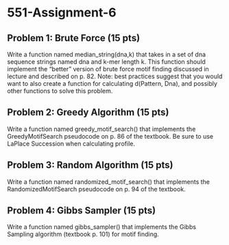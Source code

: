 # 551-Assignment-6


## Problem 1: Brute Force (15 pts)

Write a function named median_string(dna,k) that takes in a set of dna sequence strings named dna and k-mer length k. This function should implement the “better” version of brute force motif finding discussed in lecture and described on p. 82. Note: best practices suggest that you would want to also create a function for calculating d(Pattern, Dna), and possibly other functions to solve this problem.

 

## Problem 2: Greedy Algorithm (15 pts)

Write a function named greedy_motif_search() that implements the GreedyMotifSearch pseudocode on p. 86 of the textbook. Be sure to use LaPlace Succession when calculating profile.

 

## Problem 3: Random Algorithm (15 pts)

Write a function named randomized_motif_search() that implements the RandomizedMotifSearch pseudocode on p. 94 of the textbook.

 

## Problem 4: Gibbs Sampler (15 pts)

Write a function named gibbs_sampler() that implements the Gibbs Sampling algorithm (textbook p. 101) for motif finding.

